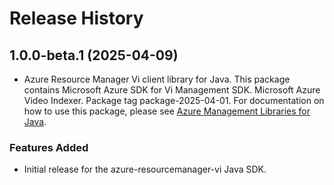 # Release History

## 1.0.0-beta.1 (2025-04-09)

- Azure Resource Manager Vi client library for Java. This package contains Microsoft Azure SDK for Vi Management SDK. Microsoft Azure Video Indexer. Package tag package-2025-04-01. For documentation on how to use this package, please see [Azure Management Libraries for Java](https://aka.ms/azsdk/java/mgmt).
### Features Added

- Initial release for the azure-resourcemanager-vi Java SDK.
